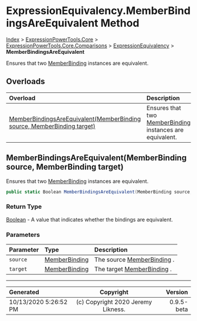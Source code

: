 ﻿# ExpressionEquivalency.MemberBindingsAreEquivalent Method

[Index](../index.md) > [ExpressionPowerTools.Core](ExpressionPowerTools.Core.a.md) > [ExpressionPowerTools.Core.Comparisons](ExpressionPowerTools.Core.Comparisons.n.md) > [ExpressionEquivalency](ExpressionPowerTools.Core.Comparisons.ExpressionEquivalency.cs.md) > **MemberBindingsAreEquivalent**

Ensures that two [MemberBinding](https://docs.microsoft.com/dotnet/api/system.linq.expressions.memberbinding) instances are equivalent.

## Overloads

| Overload | Description |
| :-- | :-- |
| [MemberBindingsAreEquivalent(MemberBinding source, MemberBinding target)](#memberbindingsareequivalentmemberbinding-source-memberbinding-target) | Ensures that two [MemberBinding](https://docs.microsoft.com/dotnet/api/system.linq.expressions.memberbinding) instances are equivalent. |
## MemberBindingsAreEquivalent(MemberBinding source, MemberBinding target)

Ensures that two [MemberBinding](https://docs.microsoft.com/dotnet/api/system.linq.expressions.memberbinding) instances are equivalent.

```csharp
public static Boolean MemberBindingsAreEquivalent(MemberBinding source, MemberBinding target)
```

### Return Type

 [Boolean](https://docs.microsoft.com/dotnet/api/system.boolean)  - A value that indicates whether the bindings are equivalent.

### Parameters

| Parameter | Type | Description |
| :-- | :-- | :-- |
| `source` | [MemberBinding](https://docs.microsoft.com/dotnet/api/system.linq.expressions.memberbinding) | The source [MemberBinding](https://docs.microsoft.com/dotnet/api/system.linq.expressions.memberbinding) . |
| `target` | [MemberBinding](https://docs.microsoft.com/dotnet/api/system.linq.expressions.memberbinding) | The target [MemberBinding](https://docs.microsoft.com/dotnet/api/system.linq.expressions.memberbinding) . |



---

| Generated | Copyright | Version |
| :-- | :-: | --: |
| 10/13/2020 5:26:52 PM | (c) Copyright 2020 Jeremy Likness. | 0.9.5-beta |
